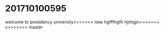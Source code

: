 # 201710100595
welcome to presidency university<<<<<<< new
hgfffhgfh
hjnhgjn=======
c>>>>>>> master
